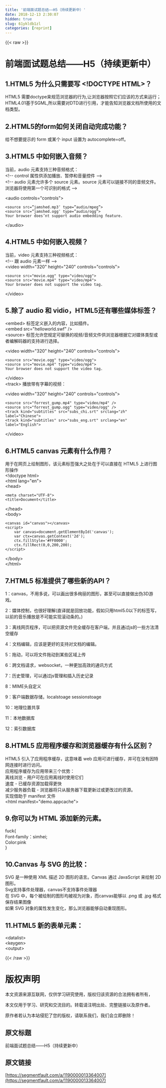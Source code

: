 ```yaml
---
title: '前端面试题总结——H5（持续更新中）' 
date: 2018-12-13 2:30:07
hidden: true
slug: 61ykldb1zl
categories: [reprint]
---
```


{{< raw >}}

                    
<h1 id="articleHeader0"><strong>前端面试题总结——H5（持续更新中）</strong></h1>
<h2 id="articleHeader1">1.HTML5 为什么只需要写 &lt;!DOCTYPE HTML&gt;？</h2>
<p>HTML5 需要doctype来规范浏览器的行为,让浏览器按照它们应该的方式来运行；<br> HTML4.01基于SGML,所以需要对DTD进行引用，才能告知浏览器文档所使用的文档类型。</p>
<h2 id="articleHeader2">2.HTML5的form如何关闭自动完成功能？</h2>
<p>给不想要提示的 form 或某个 input 设置为 autocomplete=off。</p>
<h2 id="articleHeader3">3.HTML5 中如何嵌入音频？</h2>
<p>当前，audio 元素支持三种音频格式：<br>&lt;!-- control 属性供添加播放、暂停和音量控件 --&gt;<br>&lt;!-- audio 元素允许多个 source 元素。source 元素可以链接不同的音频文件。<br>浏览器将使用第一个可识别的格式 --&gt;</p>
<p>&lt;audio controls="controls"&gt;</p>
<div class="widget-codetool" style="display:none;">
      <div class="widget-codetool--inner">
      <span class="selectCode code-tool" data-toggle="tooltip" data-placement="top" title="" data-original-title="全选"></span>
      <span type="button" class="copyCode code-tool" data-toggle="tooltip" data-placement="top" data-clipboard-text="<source src=”jamshed.mp3″ type=”audio/mpeg”>
<source src=”jamshed.ogg″ type=”audio/ogg”>
Your browser does’nt support audio embedding feature." title="" data-original-title="复制"></span>
      <span type="button" class="saveToNote code-tool" data-toggle="tooltip" data-placement="top" title="" data-original-title="放进笔记"></span>
      </div>
      </div><pre class="hljs xml"><code><span class="hljs-tag">&lt;<span class="hljs-name">source</span> <span class="hljs-attr">src</span>=<span class="hljs-string">”jamshed.mp3″</span> <span class="hljs-attr">type</span>=<span class="hljs-string">”audio/mpeg”</span>&gt;</span>
<span class="hljs-tag">&lt;<span class="hljs-name">source</span> <span class="hljs-attr">src</span>=<span class="hljs-string">”jamshed.ogg″</span> <span class="hljs-attr">type</span>=<span class="hljs-string">”audio/ogg”</span>&gt;</span>
Your browser does’nt support audio embedding feature.</code></pre>
<p>&lt;/audio&gt;</p>
<h2 id="articleHeader4">4.HTML5 中如何嵌入视频？</h2>
<p>当前，video 元素支持三种视频格式：<br>&lt;!-- 跟 audio 元素一样 --&gt;<br>&lt;video width="320" height="240" controls="controls"&gt;</p>
<div class="widget-codetool" style="display:none;">
      <div class="widget-codetool--inner">
      <span class="selectCode code-tool" data-toggle="tooltip" data-placement="top" title="" data-original-title="全选"></span>
      <span type="button" class="copyCode code-tool" data-toggle="tooltip" data-placement="top" data-clipboard-text="<source src=&quot;movie.ogg&quot; type=&quot;video/ogg&quot;>
<source src=&quot;movie.mp4&quot; type=&quot;video/mp4&quot;>
Your browser does not support the video tag." title="" data-original-title="复制"></span>
      <span type="button" class="saveToNote code-tool" data-toggle="tooltip" data-placement="top" title="" data-original-title="放进笔记"></span>
      </div>
      </div><pre class="hljs vim"><code>&lt;<span class="hljs-keyword">source</span> src=<span class="hljs-string">"movie.ogg"</span> <span class="hljs-built_in">type</span>=<span class="hljs-string">"video/ogg"</span>&gt;
&lt;<span class="hljs-keyword">source</span> src=<span class="hljs-string">"movie.mp4"</span> <span class="hljs-built_in">type</span>=<span class="hljs-string">"video/mp4"</span>&gt;
Your browser does not support the video <span class="hljs-keyword">tag</span>.</code></pre>
<p>&lt;/video&gt;</p>
<h2 id="articleHeader5">5.除了 audio 和 vidio，HTML5还有哪些媒体标签？</h2>
<p>&lt;embed&gt; 标签定义嵌入的内容，比如插件。<br>&lt;embed src="helloworld.swf" /&gt;<br>&lt;source&gt; 标签允许您规定可替换的视频/音频文件供浏览器根据它对媒体类型或者编解码器的支持进行选择。</p>
<p>&lt;video width="320" height="240" controls="controls"&gt;</p>
<div class="widget-codetool" style="display:none;">
      <div class="widget-codetool--inner">
      <span class="selectCode code-tool" data-toggle="tooltip" data-placement="top" title="" data-original-title="全选"></span>
      <span type="button" class="copyCode code-tool" data-toggle="tooltip" data-placement="top" data-clipboard-text="<source src=&quot;movie.ogg&quot; type=&quot;video/ogg&quot;>
<source src=&quot;movie.mp4&quot; type=&quot;video/mp4&quot;>
Your browser does not support the video tag." title="" data-original-title="复制"></span>
      <span type="button" class="saveToNote code-tool" data-toggle="tooltip" data-placement="top" title="" data-original-title="放进笔记"></span>
      </div>
      </div><pre class="hljs vim"><code>&lt;<span class="hljs-keyword">source</span> src=<span class="hljs-string">"movie.ogg"</span> <span class="hljs-built_in">type</span>=<span class="hljs-string">"video/ogg"</span>&gt;
&lt;<span class="hljs-keyword">source</span> src=<span class="hljs-string">"movie.mp4"</span> <span class="hljs-built_in">type</span>=<span class="hljs-string">"video/mp4"</span>&gt;
Your browser does not support the video <span class="hljs-keyword">tag</span>.</code></pre>
<p>&lt;/video&gt;<br>&lt;track&gt; 播放带有字幕的视频：</p>
<p>&lt;video width="320" height="240" controls="controls"&gt;</p>
<div class="widget-codetool" style="display:none;">
      <div class="widget-codetool--inner">
      <span class="selectCode code-tool" data-toggle="tooltip" data-placement="top" title="" data-original-title="全选"></span>
      <span type="button" class="copyCode code-tool" data-toggle="tooltip" data-placement="top" data-clipboard-text="<source src=&quot;forrest_gump.mp4&quot; type=&quot;video/mp4&quot; />
<source src=&quot;forrest_gump.ogg&quot; type=&quot;video/ogg&quot; />
<track kind=&quot;subtitles&quot; src=&quot;subs_chi.srt&quot; srclang=&quot;zh&quot; label=&quot;Chinese&quot;>
<track kind=&quot;subtitles&quot; src=&quot;subs_eng.srt&quot; srclang=&quot;en&quot; label=&quot;English&quot;>" title="" data-original-title="复制"></span>
      <span type="button" class="saveToNote code-tool" data-toggle="tooltip" data-placement="top" title="" data-original-title="放进笔记"></span>
      </div>
      </div><pre class="hljs dockerfile"><code>&lt;source src=<span class="hljs-string">"forrest_gump.mp4"</span> type=<span class="hljs-string">"video/mp4"</span> /&gt;
&lt;source src=<span class="hljs-string">"forrest_gump.ogg"</span> type=<span class="hljs-string">"video/ogg"</span> /&gt;
&lt;track kind=<span class="hljs-string">"subtitles"</span> src=<span class="hljs-string">"subs_chi.srt"</span> srclang=<span class="hljs-string">"zh"</span> <span class="hljs-keyword">label</span><span class="bash">=<span class="hljs-string">"Chinese"</span>&gt;
</span>&lt;track kind=<span class="hljs-string">"subtitles"</span> src=<span class="hljs-string">"subs_eng.srt"</span> srclang=<span class="hljs-string">"en"</span> <span class="hljs-keyword">label</span><span class="bash">=<span class="hljs-string">"English"</span>&gt;</span></code></pre>
<p>&lt;/video&gt;</p>
<h2 id="articleHeader6">6.HTML5 canvas 元素有什么作用？</h2>
<p>用于在网页上绘制图形，该元素标签强大之处在于可以直接在 HTML5 上进行图形操作<br>&lt;!doctype html&gt;<br>&lt;html lang="en"&gt;<br>&lt;head&gt;</p>
<div class="widget-codetool" style="display:none;">
      <div class="widget-codetool--inner">
      <span class="selectCode code-tool" data-toggle="tooltip" data-placement="top" title="" data-original-title="全选"></span>
      <span type="button" class="copyCode code-tool" data-toggle="tooltip" data-placement="top" data-clipboard-text="<meta charset=&quot;UTF-8&quot;>
<title>Document</title>" title="" data-original-title="复制"></span>
      <span type="button" class="saveToNote code-tool" data-toggle="tooltip" data-placement="top" title="" data-original-title="放进笔记"></span>
      </div>
      </div><pre class="hljs xml"><code><span class="hljs-tag">&lt;<span class="hljs-name">meta</span> <span class="hljs-attr">charset</span>=<span class="hljs-string">"UTF-8"</span>&gt;</span>
<span class="hljs-tag">&lt;<span class="hljs-name">title</span>&gt;</span>Document<span class="hljs-tag">&lt;/<span class="hljs-name">title</span>&gt;</span></code></pre>
<p>&lt;/head&gt;<br>&lt;body&gt;</p>
<div class="widget-codetool" style="display:none;">
      <div class="widget-codetool--inner">
      <span class="selectCode code-tool" data-toggle="tooltip" data-placement="top" title="" data-original-title="全选"></span>
      <span type="button" class="copyCode code-tool" data-toggle="tooltip" data-placement="top" data-clipboard-text="<canvas id=&quot;canvas&quot;></canvas>
<script>
    var canvas=document.getElementById('canvas');
    var ctx=canvas.getContext('2d');
    ctx.fillStyle='#FF0000';
    ctx.fillRect(0,0,200,200);
</script>" title="" data-original-title="复制"></span>
      <span type="button" class="saveToNote code-tool" data-toggle="tooltip" data-placement="top" title="" data-original-title="放进笔记"></span>
      </div>
      </div><pre class="hljs xml"><code><span class="hljs-tag">&lt;<span class="hljs-name">canvas</span> <span class="hljs-attr">id</span>=<span class="hljs-string">"canvas"</span>&gt;</span><span class="hljs-tag">&lt;/<span class="hljs-name">canvas</span>&gt;</span>
<span class="hljs-tag">&lt;<span class="hljs-name">script</span>&gt;</span><span class="javascript">
    <span class="hljs-keyword">var</span> canvas=<span class="hljs-built_in">document</span>.getElementById(<span class="hljs-string">'canvas'</span>);
    <span class="hljs-keyword">var</span> ctx=canvas.getContext(<span class="hljs-string">'2d'</span>);
    ctx.fillStyle=<span class="hljs-string">'#FF0000'</span>;
    ctx.fillRect(<span class="hljs-number">0</span>,<span class="hljs-number">0</span>,<span class="hljs-number">200</span>,<span class="hljs-number">200</span>);
</span><span class="hljs-tag">&lt;/<span class="hljs-name">script</span>&gt;</span></code></pre>
<p>&lt;/body&gt;<br>&lt;/html&gt;</p>
<h2 id="articleHeader7">7.HTML5 标准提供了哪些新的API？</h2>
<p>1：canvas，不用多说，可以画出很多绚丽的图形，甚至可以直接做出伪3D游戏。</p>
<p>2：媒体控制，也很好理解(直译就是回放功能，假如只用html5.0以下的标签写，以前的音乐播放是不可能实现滚动条的。)</p>
<p>3：离线网页程序，可以把资源文件完全缓存在客户端，并且通过js的一些方法清空缓存</p>
<p>4：文档编辑，应该是更好的支持对文档的编辑。</p>
<p>5：拖动，可以将文件拖动到某些区域上传</p>
<p>6：跨文档请求，websocket，一种更加高效的通讯方式</p>
<p>7：历史管理，可以通过js管理和插入历史记录</p>
<p>8：MIME头自定义</p>
<p>9：客户端数据存储，localstoage sessionstoage</p>
<p>10：地理位置共享</p>
<p>11：本地数据库</p>
<p>12：索引数据库</p>
<h2 id="articleHeader8">8.HTML5 应用程序缓存和浏览器缓存有什么区别？</h2>
<p>HTML5 引入了应用程序缓存，这意味着 web 应用可进行缓存，并可在没有因特网连接时进行访问。<br>应用程序缓存为应用带来三个优势：<br>离线浏览 - 用户可在应用离线时使用它们<br>速度 - 已缓存资源加载得更快<br>减少服务器负载 - 浏览器将只从服务器下载更新过或更改过的资源。<br>实现借助于 manifest 文件<br>&lt;html manifest="demo.appcache"&gt;</p>
<h2 id="articleHeader9">9.你可以为 HTML 添加新的元素。</h2>
<p>fuck{<br>Font-family：simhei;<br>Color:pink<br>}</p>
<h2 id="articleHeader10">10.Canvas 与 SVG 的比较：</h2>
<p>SVG 是一种使用 XML 描述 2D 图形的语言。Canvas 通过 JavaScript 来绘制 2D 图形。<br>Svg支持事件处理器，canvas不支持事件处理器<br>在 SVG 中，每个被绘制的图形均被视为对象，而canvas能够以 .png 或 .jpg 格式保存结果图像<br>如果 SVG 对象的属性发生变化，那么浏览器能够自动重现图形。</p>
<h2 id="articleHeader11">11.HTML5 新的表单元素：</h2>
<p>&lt;datalist&gt;<br>&lt;keygen&gt;<br>&lt;output&gt;</p>

                
{{< /raw >}}

# 版权声明
本文资源来源互联网，仅供学习研究使用，版权归该资源的合法拥有者所有，

本文仅用于学习、研究和交流目的。转载请注明出处、完整链接以及原作者。

原作者若认为本站侵犯了您的版权，请联系我们，我们会立即删除！

## 原文标题
前端面试题总结——H5（持续更新中）

## 原文链接
[https://segmentfault.com/a/1190000013364007](https://segmentfault.com/a/1190000013364007)

